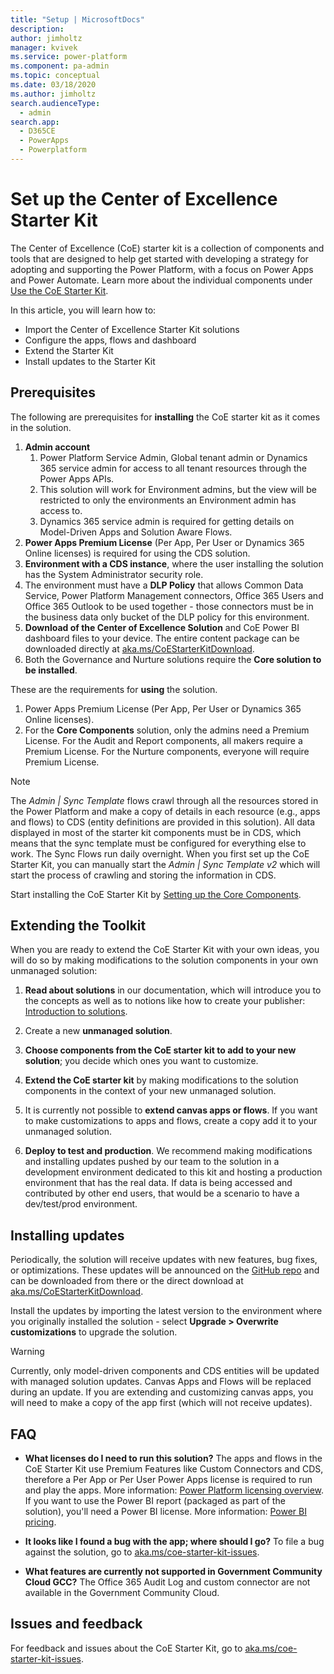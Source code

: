 ```yaml
---
title: "Setup | MicrosoftDocs"
description: 
author: jimholtz
manager: kvivek
ms.service: power-platform
ms.component: pa-admin
ms.topic: conceptual
ms.date: 03/18/2020
ms.author: jimholtz
search.audienceType: 
  - admin
search.app: 
  - D365CE
  - PowerApps
  - Powerplatform
---
```

# Set up the Center of Excellence Starter Kit

The Center of Excellence (CoE) starter kit is a collection of components and tools that are designed to help get started with developing a strategy for adopting and supporting the Power Platform, with a focus on Power Apps and Power Automate. Learn more about the  individual components under [Use the CoE Starter Kit](starter-kit-explained.md).

In this article, you will learn how to:

- Import the Center of Excellence Starter Kit solutions
- Configure the apps, flows and dashboard
- Extend the Starter Kit
- Install updates to the Starter Kit

## Prerequisites

The following are prerequisites for **installing** the CoE starter kit as it comes in the solution.

1. **Admin account**
    1. Power Platform Service Admin, Global tenant admin or Dynamics 365 service admin for access to all tenant resources through the Power Apps APIs.
    1. This solution will work for Environment admins, but the view will be restricted to only the environments an Environment admin has access to.
    1. Dynamics 365 service admin is required for getting details on Model-Driven Apps and Solution Aware Flows.
1. **Power Apps Premium License** (Per App, Per User or Dynamics 365 Online licenses) is required for using the CDS solution.
1. **Environment with a CDS instance**, where the user installing the solution has the System Administrator security role.
1. The environment must have a **DLP Policy** that allows Common Data Service, Power Platform Management connectors, Office 365 Users and Office 365 Outlook to be used together - those connectors must be in the business data only bucket of the DLP policy for this environment.
1. **Download of the Center of Excellence Solution** and CoE Power BI dashboard files to your device. The entire content package can be downloaded directly at [aka.ms/CoEStarterKitDownload](https://aka.ms/CoEStarterKitDownload).
1. Both the Governance and Nurture solutions require the **Core solution to be installed**.

These are the requirements for **using** the solution.

1. Power Apps Premium License (Per App, Per User or Dynamics 365 Online licenses).
1. For the **Core Components** solution, only the admins need a Premium License. For the Audit and Report components, all makers require a Premium License. For the Nurture components, everyone will require Premium License.

> [!NOTE]
>The *Admin \| Sync Template* flows crawl through all the resources stored in the Power Platform and make a copy of details in each resource (e.g., apps and flows) to CDS (entity definitions are provided in this solution). All data displayed in most of the starter kit components must be in CDS, which means that the sync template must be configured for everything else to work. The Sync Flows run daily overnight. When you first set up the CoE Starter Kit, you can manually start the *Admin \| Sync Template v2* which will start the process of crawling and storing the information in CDS.

Start installing the CoE Starter Kit by [Setting up the Core Components](setup-core-components.md).

## Extending the Toolkit

When you are ready to extend the CoE Starter Kit with your own ideas, you will do so by making modifications to the solution components in your own unmanaged solution:

1. **Read about solutions** in our documentation, which will introduce you to
    the concepts as well as to notions like how to create your publisher:
    [Introduction to
    solutions](https://docs.microsoft.com/powerapps/developer/common-data-service/introduction-solutions).

1. Create a new **unmanaged solution**.

1. **Choose components from the CoE starter kit to add to your new solution**;
    you decide which ones you want to customize.

1. **Extend the CoE starter kit** by making modifications to the solution
    components in the context of your new unmanaged solution.

1. It is currently not possible to **extend canvas apps or flows**. If you want to make customizations to apps and flows, create a copy add it to your unmanaged solution.

1. **Deploy to test and production**. We recommend making modifications and
    installing updates pushed by our team to the solution in a development
    environment dedicated to this kit and hosting a production environment that
    has the real data. If data is being accessed and contributed by other end
    users, that would be a scenario to have a dev/test/prod environment.  

## Installing updates

Periodically, the solution will receive updates with new features, bug fixes, or optimizations. These updates will be announced on the [GitHub repo](https://aka.ms/CoEStarterKitRepo) and can be downloaded from there or the direct download at [aka.ms/CoEStarterKitDownload](https://aka.ms/CoEStarterKitDownload).

Install the updates by importing the latest version to the environment where you originally installed the solution - select **Upgrade > Overwrite customizations** to upgrade the solution.

>[!WARNING]
>Currently, only model-driven components and CDS entities will be updated with managed solution updates. Canvas Apps and Flows will be replaced during an update. If you are extending and customizing canvas apps, you will need to make a copy of the app first (which will not receive updates).

## FAQ

- **What licenses do I need to run this solution?**
The apps and flows in the CoE Starter Kit use Premium Features like Custom Connectors and CDS, therefore a Per App or Per User Power Apps license is required to run and play the apps. More information: [Power Platform licensing overview](https://docs.microsoft.com/power-platform/admin/pricing-billing-skus).
If you want to use the Power BI report (packaged as part of the solution), you'll need a Power BI license. More information: [Power BI pricing](https://powerbi.microsoft.com/pricing/).

- **It looks like I found a bug with the app; where should I go?** To file a bug against the solution, go to [aka.ms/coe-starter-kit-issues](https://aka.ms/coe-starter-kit-issues).

- **What features are currently not supported in Government Community Cloud GCC?** The Office 365 Audit Log and custom connector are not available in the Government Community Cloud.

## Issues and feedback

For feedback and issues about the CoE Starter Kit, go to [aka.ms/coe-starter-kit-issues](https://aka.ms/coe-starter-kit-issues).
